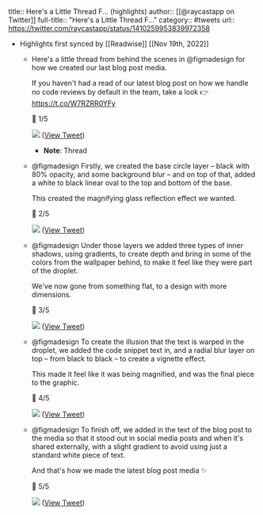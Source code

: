 title:: Here's a Little Thread F... (highlights)
author:: [[@raycastapp on Twitter]]
full-title:: "Here's a Little Thread F..."
category:: #tweets
url:: https://twitter.com/raycastapp/status/1410259953839972358

- Highlights first synced by [[Readwise]] [[Nov 19th, 2022]]
	- Here's a little thread from behind the scenes in @figmadesign for how we created our last blog post media.
	  
	  If you haven't had a read of our latest blog post on how we handle no code reviews by default in the team, take a look 👉 https://t.co/W7RZRR0YFy
	  
	  🧵 1/5 
	  
	  ![](https://pbs.twimg.com/media/E5I_LxaWEAIX8pb.jpg) ([View Tweet](https://twitter.com/raycastapp/status/1410259588742533126))
		- **Note**: Thread
	- @figmadesign Firstly, we created the base circle layer – black with 80% opacity, and some background blur – and on top of that, added a white to black linear oval to the top and bottom of the base.
	  
	  This created the magnifying glass reflection effect we wanted. 
	  
	  🧵 2/5 
	  
	  ![](https://pbs.twimg.com/media/E5I_rKwXIAIR4tt.jpg) ([View Tweet](https://twitter.com/raycastapp/status/1410259674314817541))
	- @figmadesign Under those layers we added three types of inner shadows, using gradients, to create depth and bring in some of the colors from the wallpaper behind, to make it feel like they were part of the droplet.
	  
	  We've now gone from something flat, to a design with more dimensions.
	  
	  🧵 3/5 
	  
	  ![](https://pbs.twimg.com/media/E5I_xTOXwAEJtmF.jpg) ([View Tweet](https://twitter.com/raycastapp/status/1410259776446119941))
	- @figmadesign To create the illusion that the text is warped in the droplet, we added the code snippet text in, and a radial blur layer on top – from black to black – to create a vignette effect.
	  
	  This made it feel like it was being magnified, and was the final piece to the graphic.
	  
	  🧵 4/5 
	  
	  ![](https://pbs.twimg.com/media/E5I_3QaWYAYTCXG.jpg) ([View Tweet](https://twitter.com/raycastapp/status/1410259872017420288))
	- @figmadesign To finish off, we added in the text of the blog post to the media so that it stood out in social media posts and when it's shared externally, with a slight gradient to avoid using just a standard white piece of text. 
	  
	  And that's how we made the latest blog post media ✨
	  
	  🧵 5/5 
	  
	  ![](https://pbs.twimg.com/media/E5I_769XwAIwdsu.jpg) ([View Tweet](https://twitter.com/raycastapp/status/1410259953839972358))